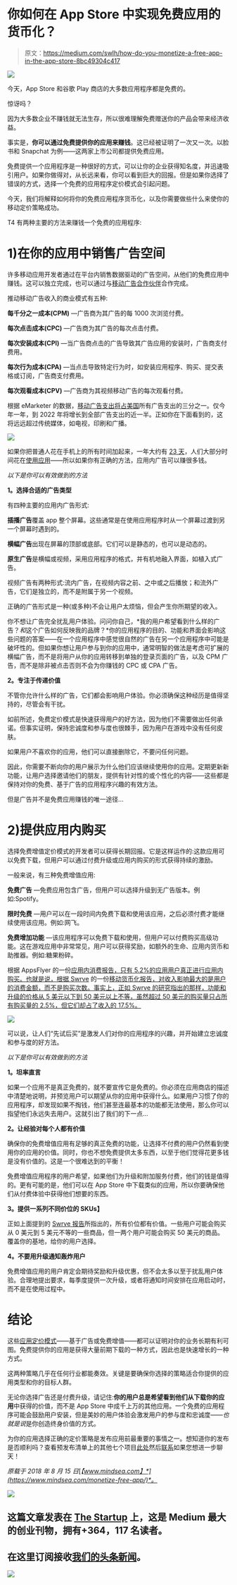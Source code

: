 # 你如何在 App Store 中实现免费应用的货币化？

> 原文：<https://medium.com/swlh/how-do-you-monetize-a-free-app-in-the-app-store-8bc49304c417>

![](img/391037266e01c5c8dd881a1b0af44b93.png)

今天，App Store 和谷歌 Play 商店的大多数应用程序都是免费的。

惊讶吗？

因为大多数企业不赚钱就无法生存，所以很难理解免费赠送你的产品会带来经济收益。

事实是，**你可以通过免费提供你的应用来赚钱**。这已经被证明了一次又一次。以脸书和 Snapchat 为例——这两家上市公司都提供免费应用。

免费提供一个应用程序是一种很好的方式，可以让你的企业获得知名度，并迅速吸引用户。如果你做得对，从长远来看，你可以看到巨大的回报。但是如果你选择了错误的方式，选择一个免费的应用程序定价模式会引起问题。

今天，我们将解释如何将你的免费应用程序货币化，以及你需要做些什么来使你的移动定价策略成功。

T4 有两种主要的方法来赚钱一个免费的应用程序:

# 1)在你的应用中销售广告空间

许多移动应用开发者通过在平台内销售数据驱动的广告空间，从他们的免费应用中赚钱。这可以独立完成，也可以通过与[移动广告合作伙伴](https://www.tune.com/blog/top-10-advertising-partners-reaching-app-customers-north-america/)合作完成。

推动移动广告收入的商业模式有五种:

**每千分之一成本(CPM)** —广告商为其广告的每 1000 次浏览付费。

**每次点击成本(CPC)** —广告商为其广告的每次点击付费。

**每次安装成本(CPI)** —当广告商点击的广告导致其广告应用的安装时，广告商支付费用。

**每次行为成本(CPA)** —当点击导致特定行为时，如安装应用程序、购买、提交表格或订阅，广告商支付费用。

**每次观看成本(CPV)** —广告商为其视频移动广告的每次观看付费。

根据 eMarketer 的数据，[移动广告支出将占美国](https://www.emarketer.com/content/mobile-advertising-is-expected-to-surpass-tv-ad-spending)所有广告支出的三分之一。仅今年一年，到 2022 年将增长到全部广告支出的近一半。正如你在下面看到的，这将远远超过传统媒体，如电视，印刷和广播。

![](img/5695a5215146b664f338770a5ecbcc9c.png)

如果你把普通人花在手机上的所有时间加起来，一年大约有 [23 天](http://www.mobilestatistics.com/mobile-news/23-days-a-year-spent-on-your-phone.aspx)，人们大部分时间花在[使用应用](https://www.appannie.com/en/insights/mobile-strategy/app-advantages-over-mobile-browsers-engagement/)——所以如果你有正确的方法，应用内广告可以赚很多钱。

*以下是你可以有效做到的方法*

**1。选择合适的广告类型**

有四种主要的应用内广告形式:

**插播广告**覆盖 app 整个屏幕。这些通常是在使用应用程序时从一个屏幕过渡到另一个屏幕时遇到的。

**横幅广告**出现在屏幕的顶部或底部。它们可以是静态的，也可以是动态的。

**原生广告**是横幅或视频，采用应用程序的格式，并有机地融入界面，如植入式广告。

视频广告有两种形式:流内广告，在视频内容之前、之中或之后播放；和流外广告，它们是独立的，而不是附属于另一个视频。

正确的广告形式是一种(或多种)不会让用户太烦恼，但会产生你所期望的收入。

你不想让广告完全扰乱用户体验。问问你自己，*我的用户希望看到什么样的广告？*和*这个广告如何反映我的品牌？*你的应用程序的目的、功能和界面会影响这些问题的答案——在一个应用程序中感觉很自然的广告在另一个应用程序中可能是破坏性的。但如果你想让用户参与到你的应用中，通常明智的做法是考虑可扩展的横幅广告，而不是将用户从你的应用转移到单独的登录页面的广告，以及 CPM 广告，而不是除非被点击否则不会为你赚钱的 CPC 或 CPA 广告。

**2。专注于传递价值**

不管你允许什么样的广告，它们都会影响用户体验。你必须确保这种经历是值得坚持的，尽管会有干扰。

如前所述，免费定价模式是快速获得用户的好方法，因为他们不需要做出任何承诺。但事实证明，保持忠诚度和参与度也很棘手，因为用户在游戏中没有任何皮肤。

如果用户不喜欢你的应用，他们可以直接删除它，不要问任何问题。

因此，你需要不断向你的用户展示为什么他们应该继续使用你的应用。定期更新新功能，让用户选择邀请他们的朋友，提供有针对性的或个性化的内容——这些都是保持对你的免费、基于广告的应用程序兴趣的有效方法。

但是广告并不是免费应用赚钱的唯一途径…

# 2)提供应用内购买

选择免费增值定价模式的开发者可以获得长期回报。它是这样运作的:这款应用可以免费下载，但用户可以通过付费升级或应用内购买的形式获得持续的激励。

一般来说，有三种免费增值应用:

**免费广告** —免费应用包含广告，但用户可以选择升级到无广告版本。例如:Spotify。

**限时免费** —用户可以在一段时间内免费下载和使用该应用，之后必须付费才能继续使用该应用。例如:网飞。

**免费增加功能** —该应用程序可以免费下载和使用，但用户可以付费购买高级功能。这在游戏应用中非常常见，用户可以获得奖励，如额外的生命、应用内货币和助推器。例如:糖果粉碎。

根据 AppsFlyer 的一份[应用内消费报告，只有 5.2%的应用用户真正进行应用内购买。也就是说，根据 Swrve](https://www.appsflyer.com/pr/new-report-global-app-spending-habits-finds-asian-consumers-spend-40-apps-rest-world/) 的一份[移动货币化报告，对收入影响最大的是用户的消费金额，而不是购买次数。事实上，正如 Swrve 的研究指出的那样，功能和升级的价格从 5 美元以下到 50 美元以上不等，虽然超过 50 美元的购买量只占所有购买量的 2.5%，但它们却占了收入的 17.5%。](https://www.swrve.com/images/uploads/whitepapers/swrve-monetization-report-2016.pdf)

![](img/0729f938cc402bf6b8075232f1b6a4c6.png)

可以说，让人们“先试后买”是激发人们对你的应用程序的兴趣，并开始建立忠诚度和参与度的好方法。

*以下是你可以有效做到的方法*

**1。坦率直言**

如果一个应用不是真正免费的，就不要宣传它是免费的。你必须在应用商店的描述中清楚地说明，并预览用户可以期望从你的应用中获得什么。如果用户习惯了你的应用程序，却发现如果不掏钱，他们甚至连最基本的功能都无法使用，那么你可以指望他们永远失去用户。这就引出了我们的下一点…

**2。让经验对每个人都有价值**

确保你的免费增值应用有足够的真正免费的功能，让选择不付费的用户仍然看到使用你的应用的价值。同时，你也不想免费提供太多东西，以至于他们觉得花更多钱是没有价值的。这是一个很难达到的平衡！

免费增值应用程序的用户希望，如果他们为升级和附加服务付费，他们的钱是值得的。更有可能的是，他们可以在 App Store 中下载类似的应用，所以你要确保他们从付费体验中获得他们想要的东西。

**3。提供一系列不同价位的 SKUs】**

正如上面提到的 [Swrve 报告](https://www.swrve.com/images/uploads/whitepapers/swrve-monetization-report-2016.pdf)所指出的，所有价位都有价值。一些用户可能会购买从 0 美元到 5 美元不等的一些商品，但一两个用户可能会购买 50 美元的商品。覆盖你的基地，给你的用户选择。

**4。不要用升级通知轰炸用户**

免费增值应用的用户肯定会期待奖励和升级优惠，但不会太多以至于扰乱用户体验。合理地提出要求，每季度提供一次升级，或者将通知时间安排在应用启动时，而不是在使用过程中。

# 结论

这些[应用定价模式](https://www.mindsea.com/mobile-app-pricing-strategies/)——基于广告或免费增值——都可以证明对你的业务长期有利可图。免费提供你的应用是获得大量前期下载的一种方式，因此也是快速增长的一种方式。

这两种策略几乎在任何行业都能奏效。关键是要确保你选择的策略适合你提供的应用类型和你的目标人群。

无论你选择广告还是付费升级，请记住:**你的用户总是希望看到他们从下载你的应用**中获得的价值，而不是 App Store 中成千上万的其他应用。一个免费的应用程序可能会鼓励用户安装，但是美妙的用户体验会激发用户的参与度和忠诚度——*也就是说*是你创造终身价值的方式。

为你的应用选择正确的定价策略是发布应用前最重要的事情之一。想知道你的发布是否顺利吗？查看预发布清单上的其他七个项目[此处](https://www.mindsea.com/before-launching-an-app/)然后[联系](http://content.mindsea.com/schedule-your-free-meeting-with-our-product-strategist)如果您想进一步聊天！

*原载于 2018 年 8 月 15 日*[*【www.mindsea.com】*](https://www.mindsea.com/monetize-free-app/)*。*

[![](img/308a8d84fb9b2fab43d66c117fcc4bb4.png)](https://medium.com/swlh)

## 这篇文章发表在 [The Startup](https://medium.com/swlh) 上，这是 Medium 最大的创业刊物，拥有+364，117 名读者。

## 在这里订阅接收[我们的头条新闻](http://growthsupply.com/the-startup-newsletter/)。

[![](img/b0164736ea17a63403e660de5dedf91a.png)](https://medium.com/swlh)
